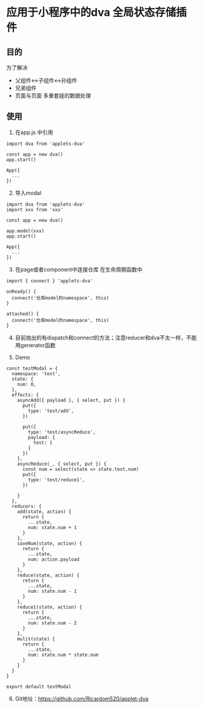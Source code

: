 # 应用于小程序中的dva 全局状态存储插件

## 目的
为了解决
* 父组件<->子组件<->孙组件
* 兄弟组件
* 页面与页面
多重套娃的数据处理

## 使用
1. 在app.js 中引用
```
import dva from 'applets-dva'

const app = new dva()
app.start()

App({
  ...
})
```

2. 导入modal
```
import dva from 'applets-dva'
import xxx from 'xxx'

const app = new dva()

app.model(xxx)
app.start()

App({
  ...
})
```

3. 在page或者component中连接仓库
在生命周期函数中
```
import { connect } 'applets-dva'

onReady() {
  connect('仓库model的namespace', this)
}

attached() {
  connect('仓库model的namespace', this)
}
```

4. 目前抛出的有dispatch和connect的方法；注意reducer和dva不太一样，不能用generator函数

5. Demo
```
const testModal = {
  namespace: 'test',
  state: {
    num: 0,
  },
  effects: {
    asyncAdd({ payload }, { select, put }) {
      put({
        type: 'test/add',
      })

      put({
        type: 'test/asyncReduce',
        payload: {
          test: 1
        }
      })
    },
    asyncReduce(_, { select, put }) {
      const num = select(state => state.test.num)
      put({
        type: 'test/reduce1',
      })

    }
  },
  reducers: {
    add(state, action) {
      return {
        ...state,
        num: state.num + 1
      }
    },
    saveNum(state, action) {
      return {
        ...state,
        num: action.payload
      }
    },
    reduce(state, action) {
      return {
        ...state,
        num: state.num - 1
      }
    },
    reduce1(state, action) {
      return {
        ...state,
        num: state.num - 2
      }
    },
    mulit(state) {
      return {
        ...state,
        num: state.num * state.num
      }
    }
  }
}

export default testModal
```

6. Git地址：https://github.com/Ricardom520/applet-dva
